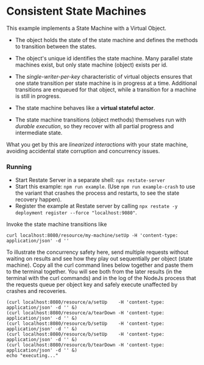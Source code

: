 # Consistent State Machines

This example implements a State Machine with a Virtual Object.

* The object holds the state of the state machine and defines the methods
  to transition between the states.
* The object's unique id identifies the state machine. Many parallel state
  machines exist, but only state machine (object) exists per id.

* The _single-writer-per-key_ characteristic of virtual objects ensures
  that one state transition per state machine is in progress at a time.
  Additional transitions are enqueued for that object, while a transition
  for a machine is still in progress.
* The state machine behaves like a **virtual stateful actor**. 

* The state machine transitions (object methods) themselves run with
  _durable execution_, so they recover with all partial progress
  and intermediate state.

What you get by this are _linearized interactions_ with your state machine,
avoiding accidental state corruption and concurrency issues.

### Running

* Start Restate Server in a separate shell: `npx restate-server`
* Start this example: `npm run example`. (Use `npm run example-crash` to use the
  variant that crashes the process and restarts, to see the state recovery happen).
* Register the example at Restate server by calling `npx restate -y deployment register --force "localhost:9080"`.

Invoke the state machine transitions like
```shell
curl localhost:8080/resource/my-machine/setUp -H 'content-type: application/json' -d '' 
```

To illustrate the concurrency safety here, send multiple requests without waiting on
results and see how they play out sequentially per object (state machine).
Copy all the curl command lines below together and paste them to the terminal together.
You will see both from the later results (in the terminal with the curl commands) and in
the log of the NodeJs process that the requests queue per object key and safely execute
unaffected by crashes and recoveries.

```shell
(curl localhost:8080/resource/a/setUp    -H 'content-type: application/json' -d '' &)
(curl localhost:8080/resource/a/tearDown -H 'content-type: application/json' -d '' &)
(curl localhost:8080/resource/b/setUp    -H 'content-type: application/json' -d '' &)
(curl localhost:8080/resource/b/setUp    -H 'content-type: application/json' -d '' &)
(curl localhost:8080/resource/b/tearDown -H 'content-type: application/json' -d '' &)
echo "executing..."
```